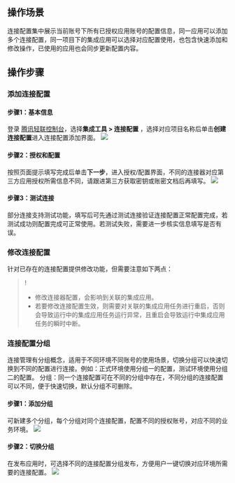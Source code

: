 ﻿## 操作场景
连接配置集中展示当前账号下所有已授权应用账号的配置信息，同一应用可以添加多个连接配置，同一项目下的集成应用可以选择对应配置使用，也包含快速添加和修改操作，已使用的应用也会同步更新配置内容。

## 操作步骤

### 添加连接配置
#### 步骤1：基本信息
登录 [腾讯轻联控制台](https://ipaas.tencentcloud.com/login)，选择**集成工具 > 连接配置** ，选择对应项目名称后单击**创建连接配置**进入连接配置添加界面。
![](https://qcloudimg.tencent-cloud.cn/raw/afc7e307cb26a23b099a98d0f4c17164.png)

#### 步骤2：授权和配置
按照页面提示填写完成后单击**下一步**，进入授权/配置界面，不同的连接器对应第三方应用授权所需信息不同，请跟进第三方获取密钥或账密文档后再填写。
![](https://qcloudimg.tencent-cloud.cn/raw/0f1a4b1dbe93d0e045513f6ab795b546.png)

#### 步骤3：测试连接
部分连接支持测试功能，填写后可先通过测试连接验证连接配置正常配置完成，若测试成功则配置完成可正常使用。若测试失败，需要进一步核实信息填写是否有误。

### 修改连接配置
针对已存在的连接配置提供修改功能，但需要注意如下两点：
>!
>- 修改连接器配置，会影响到关联的集成应用。
>- 若要修改连接配置生效，则需要对关联的集成应用任务进行重启，否则会导致运行中的集成应用任务运行异常，且重启会导致运行中集成应用任务的瞬时中断。
>

### 连接配置分组
连接管理有分组概念，适用于不同环境不同账号的使用场景，切换分组可以快速切换到不同的配置进行连接。例如：正式环境使用分组一的配置，测试环境使用分组二的配置。
分组：同一个连接配置可在不同的分组中存在，不同分组的连接配置可以不同，便于快速切换，默认分组不可删除。  

#### 步骤1：添加分组
可新建多个分组，每个分组对同个连接配置，配置不同的授权账号，对应不同的业务环境。
![](https://qcloudimg.tencent-cloud.cn/raw/8c9e21fa48e8d117cb952703b0c0fdb6.png)

#### 步骤2：切换分组
在发布应用时，可选择不同的连接配置分组发布，方便用户一键切换对应环境所需要的连接配置。
![](https://qcloudimg.tencent-cloud.cn/raw/8ad590cac8b7dd1b32e60358d6ec795c.png)
